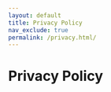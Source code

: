 ```yaml
---
layout: default
title: Privacy Policy
nav_exclude: true
permalink: /privacy.html/
---
```

# Privacy Policy
